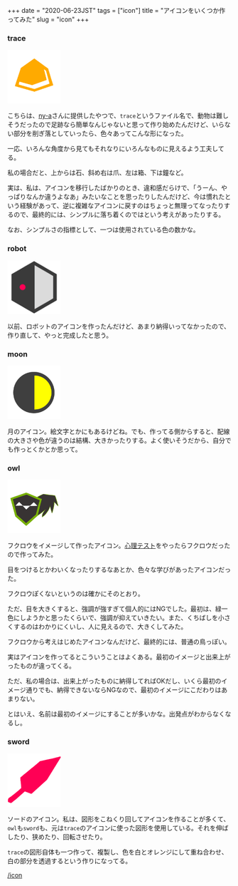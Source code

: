 +++
date = "2020-06-23JST"
tags = ["icon"]
title = "アイコンをいくつか作ってみた"
slug = "icon"
+++

### trace

<img src="/icon/trace.png" width="120">

こちらは、[ny-a](https://github.com/ny-a)さんに提供したやつで、`trace`というファイル名で、動物は難しそうだったので足跡なら簡単なんじゃないと思って作り始めたんだけど、いらない部分を削ぎ落としていったら、色々あってこんな形になった。

一応、いろんな角度から見てもそれなりにいろんなものに見えるよう工夫してる。

私の場合だと、上からは石、斜め右は爪、左は箱、下は鐘など。

実は、私は、アイコンを移行したばかりのとき、違和感だらけで、「うーん、やっぱりなんか違うよなあ」みたいなことを思ったりしたんだけど、今は慣れたという経験があって、逆に複雑なアイコンに戻すのはちょっと無理ってなったりするので、最終的には、シンプルに落ち着くのではという考えがあったりする。

なお、シンプルさの指標として、一つは使用されている色の数かな。

### robot

<img src="/icon/robot.png" width="120">

以前、ロボットのアイコンを作ったんだけど、あまり納得いってなかったので、作り直して、やっと完成したと思う。

### moon

<img src="/icon/moon.png" width="120">

月のアイコン。絵文字とかにもあるけどね。でも、作ってる側からすると、配線の大きさや色が違うのは結構、大きかったりする。よく使いそうだから、自分でも作っとくかとか思って。

### owl

<img src="/icon/owl.png" width="120">

フクロウをイメージして作ったアイコン。[心理テスト](https://16test.uranaino.net/)をやったらフクロウだったので作ってみた。

目をつけるとかわいくなったりするなあとか、色々な学びがあったアイコンだった。

フクロウぽくないというのは確かにそのとおり。

ただ、目を大きくすると、強調が強すぎて個人的にはNGでした。最初は、緑一色にしようかと思ったくらいで、強調が抑えていきたい。また、くちばしを小さくするのはわかりにくいし、人に見えるので、大きくしてみた。

フクロウから考えはじめたアイコンなんだけど、最終的には、普通の鳥っぽい。

実はアイコンを作ってるとこういうことはよくある。最初のイメージと出来上がったものが違ってくる。

ただ、私の場合は、出来上がったものに納得してればOKだし、いくら最初のイメージ通りでも、納得できないならNGなので、最初のイメージにこだわりはあまりない。

とはいえ、名前は最初のイメージにすることが多いかな。出発点がわからなくなるし。

### sword

<img src="/icon/sword.png" width="120">

ソードのアイコン。私は、図形をこねくり回してアイコンを作ることが多くて、`owl`も`sword`も、元は`trace`のアイコンに使った図形を使用している。それを伸ばしたり、狭めたり、回転させたり。

`trace`の図形自体も一つ作って、複製し、色を白とオレンジにして重ね合わせ、白の部分を透過するという作りになってる。

[/icon](/icon)

